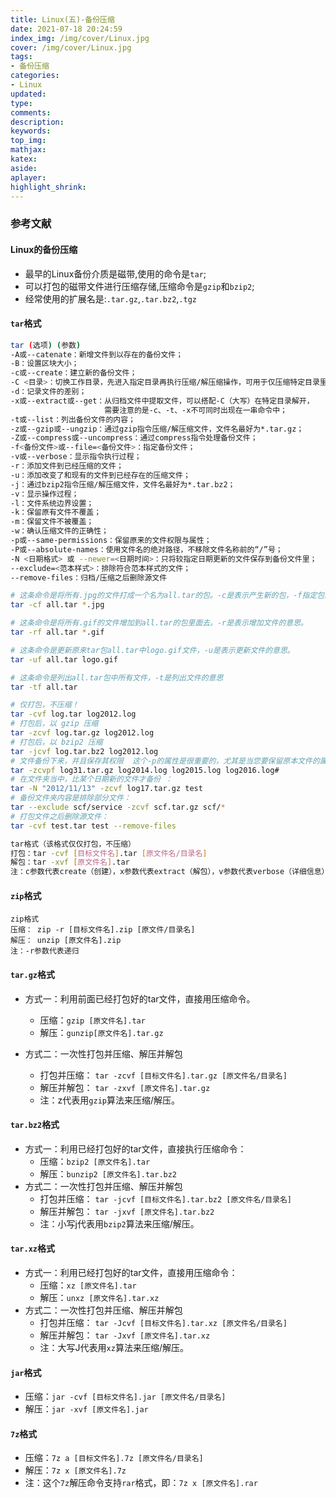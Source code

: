 ```yaml
---
title: Linux(五)-备份压缩
date: 2021-07-18 20:24:59
index_img: /img/cover/Linux.jpg
cover: /img/cover/Linux.jpg
tags:
- 备份压缩
categories:
- Linux
updated:
type:
comments:
description:
keywords:
top_img:
mathjax:
katex:
aside:
aplayer:
highlight_shrink:
---
```


### 参考文献

####  Linux的备份压缩

* 最早的Linux备份介质是磁带,使用的命令是`tar`;
* 可以打包的磁带文件进行压缩存储,压缩命令是`gzip`和`bzip2`;
* 经常使用的扩展名是:`.tar.gz`,`.tar.bz2`,`.tgz`

#### `tar`格式

```sh
tar (选项) (参数)
-A或--catenate：新增文件到以存在的备份文件；
-B：设置区块大小；
-c或--create：建立新的备份文件；
-C <目录>：切换工作目录，先进入指定目录再执行压缩/解压缩操作，可用于仅压缩特定目录里的内容或解压缩到特定目录；
-d：记录文件的差别；
-x或--extract或--get：从归档文件中提取文件，可以搭配-C（大写）在特定目录解开，
                     需要注意的是-c、-t、-x不可同时出现在一串命令中；
-t或--list：列出备份文件的内容；
-z或--gzip或--ungzip：通过gzip指令压缩/解压缩文件，文件名最好为*.tar.gz；
-Z或--compress或--uncompress：通过compress指令处理备份文件；
-f<备份文件>或--file=<备份文件>：指定备份文件；
-v或--verbose：显示指令执行过程；
-r：添加文件到已经压缩的文件；
-u：添加改变了和现有的文件到已经存在的压缩文件；
-j：通过bzip2指令压缩/解压缩文件，文件名最好为*.tar.bz2；
-v：显示操作过程；
-l：文件系统边界设置；
-k：保留原有文件不覆盖；
-m：保留文件不被覆盖；
-w：确认压缩文件的正确性；
-p或--same-permissions：保留原来的文件权限与属性；
-P或--absolute-names：使用文件名的绝对路径，不移除文件名称前的“/”号；
-N <日期格式> 或 --newer=<日期时间>：只将较指定日期更新的文件保存到备份文件里；
--exclude=<范本样式>：排除符合范本样式的文件；
--remove-files：归档/压缩之后删除源文件
```

```sh
# 这条命令是将所有.jpg的文件打成一个名为all.tar的包。-c是表示产生新的包，-f指定包的文件名。
tar -cf all.tar *.jpg

# 这条命令是将所有.gif的文件增加到all.tar的包里面去。-r是表示增加文件的意思。
tar -rf all.tar *.gif

# 这条命令是更新原来tar包all.tar中logo.gif文件，-u是表示更新文件的意思。
tar -uf all.tar logo.gif

# 这条命令是列出all.tar包中所有文件，-t是列出文件的意思
tar -tf all.tar

# 仅打包，不压缩！
tar -cvf log.tar log2012.log    
# 打包后，以 gzip 压缩
tar -zcvf log.tar.gz log2012.log  
# 打包后，以 bzip2 压缩
tar -jcvf log.tar.bz2 log2012.log  
# 文件备份下来，并且保存其权限  这个-p的属性是很重要的，尤其是当您要保留原本文件的属性时。
tar -zcvpf log31.tar.gz log2014.log log2015.log log2016.log# 
# 在文件夹当中，比某个日期新的文件才备份 ：
tar -N "2012/11/13" -zcvf log17.tar.gz test
# 备份文件夹内容是排除部分文件：
tar --exclude scf/service -zcvf scf.tar.gz scf/*
# 打包文件之后删除源文件：
tar -cvf test.tar test --remove-files
```

```sh
tar格式（该格式仅仅打包，不压缩）
打包：tar -cvf [目标文件名].tar [原文件名/目录名]
解包：tar -xvf [原文件名].tar
注：c参数代表create（创建），x参数代表extract（解包），v参数代表verbose（详细信息），f参数代表filename（文件名），所以f后必须接文件名。
```

#### `zip`格式

```
zip格式
压缩： zip -r [目标文件名].zip [原文件/目录名]
解压： unzip [原文件名].zip
注：-r参数代表递归
```

#### `tar.gz`格式

* 方式一：利用前面已经打包好的tar文件，直接用压缩命令。
  * 压缩：`gzip [原文件名].tar`
  * 解压：`gunzip[原文件名].tar.gz`

* 方式二：一次性打包并压缩、解压并解包
  * 打包并压缩： `tar -zcvf [目标文件名].tar.gz [原文件名/目录名]`
  * 解压并解包： `tar -zxvf [原文件名].tar.gz`
  * 注：z代表用`gzip`算法来压缩/解压。

#### `tar.bz2`格式

* 方式一：利用已经打包好的tar文件，直接执行压缩命令：
  * 压缩：`bzip2 [原文件名].tar`
  * 解压：`bunzip2 [原文件名].tar.bz2`
* 方式二：一次性打包并压缩、解压并解包
  * 打包并压缩： `tar -jcvf [目标文件名].tar.bz2 [原文件名/目录名]`
  * 解压并解包： `tar -jxvf [原文件名].tar.bz2`
  * 注：小写j代表用`bzip2`算法来压缩/解压。

#### `tar.xz`格式

* 方式一：利用已经打包好的tar文件，直接用压缩命令：
  * 压缩：`xz [原文件名].tar`
  * 解压：`unxz [原文件名].tar.xz`
* 方式二：一次性打包并压缩、解压并解包
  * 打包并压缩： `tar -Jcvf [目标文件名].tar.xz [原文件名/目录名]`
  * 解压并解包： `tar -Jxvf [原文件名].tar.xz`
  * 注：大写J代表用`xz`算法来压缩/解压。

#### `jar`格式

* 压缩：`jar -cvf [目标文件名].jar [原文件名/目录名]`
* 解压：`jar -xvf [原文件名].jar`

#### `7z`格式

* 压缩：`7z a [目标文件名].7z [原文件名/目录名]`
* 解压：`7z x [原文件名].7z`
* 注：这个`7z`解压命令支持`rar`格式，即：`7z x [原文件名].rar`
